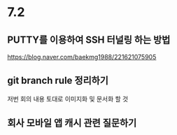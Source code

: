 # 7.2

## PUTTY를 이용하여 SSH 터널링 하는 방법
https://blog.naver.com/baekmg1988/221621075905

## git branch rule 정리하기 
저번 회의 내용 토대로 이미지화 및 문서화 할 것

## 회사 모바일 앱 캐시 관련 질문하기

